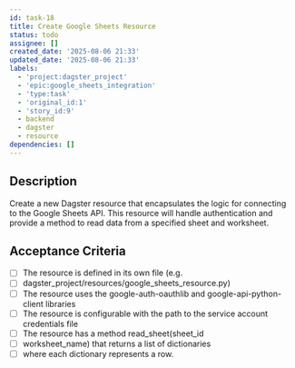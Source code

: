 ```yaml
---
id: task-18
title: Create Google Sheets Resource
status: todo
assignee: []
created_date: '2025-08-06 21:33'
updated_date: '2025-08-06 21:33'
labels:
  - 'project:dagster_project'
  - 'epic:google_sheets_integration'
  - 'type:task'
  - 'original_id:1'
  - 'story_id:9'
  - backend
  - dagster
  - resource
dependencies: []
---
```


## Description

Create a new Dagster resource that encapsulates the logic for connecting to the Google Sheets API. This resource will handle authentication and provide a method to read data from a specified sheet and worksheet.

## Acceptance Criteria

- [ ] The resource is defined in its own file (e.g.
- [ ] dagster_project/resources/google_sheets_resource.py)
- [ ] The resource uses the google-auth-oauthlib and google-api-python-client libraries
- [ ] The resource is configurable with the path to the service account credentials file
- [ ] The resource has a method read_sheet(sheet_id
- [ ] worksheet_name) that returns a list of dictionaries
- [ ] where each dictionary represents a row.
